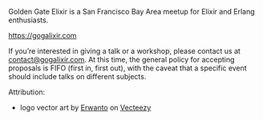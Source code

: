 Golden Gate Elixir is a San Francisco Bay Area meetup for
Elixir and Erlang enthusiasts.

https://gogalixir.com

If youʼre interested in giving a talk or a workshop, please contact us at
[contact@gogalixir.com](mailto:contact@gogalixir.com). At this time, the
general policy for accepting proposals is FIFO (first in, first out), with
the caveat that a specific event should include talks on different subjects.

Attribution:
- logo vector art by [Erwanto](https://www.vecteezy.com/members/erwanwanto750414870)
  on [Vecteezy](https://www.vecteezy.com/free-vector/golden-gate-bridge)
